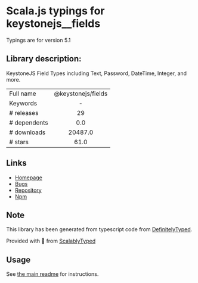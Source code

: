 
# Scala.js typings for keystonejs__fields

Typings are for version 5.1

## Library description:
KeystoneJS Field Types including Text, Password, DateTime, Integer, and more.

|                    |                 |
| ------------------ | :-------------: |
| Full name          | @keystonejs/fields |
| Keywords           | - |
| # releases         | 29 |
| # dependents       | 0.0 |
| # downloads        | 20487.0 |
| # stars            | 61.0 |

## Links
- [Homepage](https://github.com/keystonejs/keystone-5)
- [Bugs](https://github.com/keystonejs/keystone-5/issues)
- [Repository](https://github.com/keystonejs/keystone-5)
- [Npm](https://www.npmjs.com/package/%40keystonejs%2Ffields)
    


## Note
This library has been generated from typescript code from [DefinitelyTyped](https://definitelytyped.org).

Provided with :purple_heart: from [ScalablyTyped](https://github.com/oyvindberg/ScalablyTyped)

## Usage
See [the main readme](../../readme.md) for instructions.


